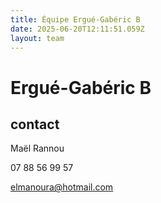 ```yaml
---
title: Équipe Ergué-Gabéric B
date: 2025-06-20T12:11:51.059Z
layout: team
---
```


# Ergué-Gabéric B



## contact 

Maël Rannou

07 88 56 99 57

elmanoura@hotmail.com


